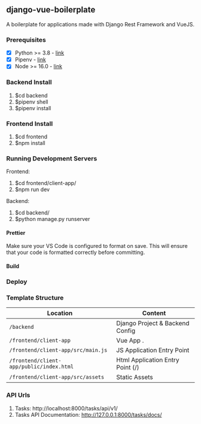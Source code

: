 ## django-vue-boilerplate
A boilerplate for applications made with Django Rest Framework and VueJS.

### Prerequisites
- [X] Python >= 3.8 - [link](https://www.python.org/downloads/)
- [X] Pipenv - [link](https://pipenv.readthedocs.io/en/latest/)
- [X] Node >= 16.0 - [link](https://nodejs.org/en/)

### Backend Install
1. $cd backend
2. $pipenv shell
3. $pipenv install

### Frontend Install
1. $cd frontend
2. $npm install

### Running Development Servers
Frontend:
1. $cd frontend/client-app/
2. $npm run dev

Backend:
1. $cd backend/
2. $python manage.py runserver

#### Prettier
Make sure your VS Code is configured to format on save. This will ensure that your code is formatted correctly before committing.

#### Build

### Deploy

### Template Structure

| Location                                   |  Content                                   |
|--------------------------------------------|--------------------------------------------|
| `/backend`                                 | Django Project & Backend Config            |
| `/frontend/client-app`                     | Vue App .                                  |
| `/frontend/client-app/src/main.js`         | JS Application Entry Point                 |
| `/frontend/client-app/public/index.html`   | Html Application Entry Point (/)           |
| `/frontend/client-app/src/assets`          | Static Assets                              |

### API Urls
1. Tasks: http://localhost:8000/tasks/api/v1/
2. Tasks API Documentation: http://127.0.0.1:8000/tasks/docs/
